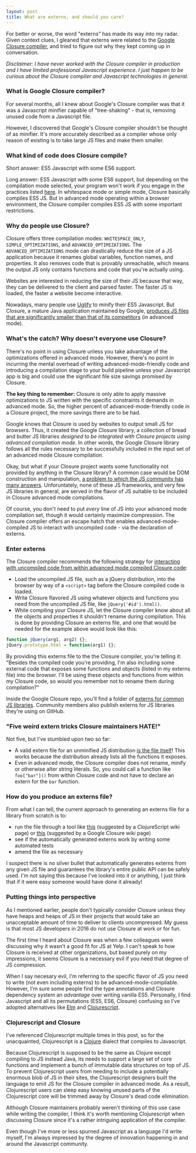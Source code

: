 ```yaml
---
layout: post
title: What are externs, and should you care?
---
```


For better or worse, the word "externs" has made its way into my radar. Given context clues, I gleaned that externs were related to the [Google Closure compiler](https://github.com/google/closure-compiler), and tried to figure out why they kept coming up in conversation.

*Disclaimer: I have never worked with the Closure compiler in production and I have limited professional Javascript experience. I just happen to be curious about the Closure compiler and Javascript technologies in general.*

### What is Google Closure compiler?
For several months, all I knew about Google's Closure compiler was that it was a Javascript minifier capable of "tree-shaking" - that is, removing unused code from a Javascript file.

However, I discovered that Google's Closure compiler shouldn't be thought of as minifier. It's more accurately described as a compiler whose only reason of existing is to take large JS files and make them smaller.

### What kind of code does Closure compile?
Short answer: ES5 Javascript with some ES6 support.

Long answer: ES5 Javascript with some ES6 support, but depending on the compilation mode selected, your program won't work if you engage in the practices listed [here](https://developers.google.com/closure/compiler/docs/limitations). In whitespace mode or simple mode, Closure basically compiles ES5 JS. But in advanced mode operating within a browser environment, the Closure compiler compiles ES5 JS with some important restrictions.

### Why do people use Closure?

Closure offers three compilation modes: `WHITESPACE_ONLY`, `SIMPLE_OPTIMIZATIONS`, and `ADVANCED_OPTIMIZATIONS`. The `ADVANCED_OPTIMIZATIONS` mode can drastically reduce the size of a JS application because it renames global variables, function names, and properties. It also removes code that is provably unreachable, which means the output JS only contains functions and code that you're actually using.

Websites are interested in reducing the size of their JS because that way, they can be delivered to the client and parsed faster. The faster JS is loaded, the faster a website become interactive.

Nowadays, many people use [Uglify](https://github.com/mishoo/UglifyJS) to minify their ES5 Javascript. But Closure, a mature Java application maintained by Google, [produces JS files that are significantly smaller than that of its competitors](https://nolanlawson.com/2016/08/15/the-cost-of-small-modules/) (in advanced mode).

### What's the catch? Why doesn't everyone use Closure?

There's no point in using Closure unless you take advantage of the optimizations offered in advanced mode. However, there's no point in incurring the mental overhead of writing advanced-mode-friendly code and introducing a compilation stage to your build pipeline unless your Javascript app is big and could use the significant file size savings promised by Closure.

**The key thing to remember:** Closure is only able to apply massive optimizations to JS written with the specific constraints it demands in advanced mode. So, the higher percent of advanced-mode-friendly code in a Closure project, the more savings there are to be had.

Google knows that Closure is used by websites to output small JS for browsers. Thus, it created the Google Closure library, a collection of bread and butter JS libraries *designed to be integrated with Closure projects using advanced compilation mode*. In other words, the Google Closure library follows all the rules necessary to be successfully included in the input set of an advanced mode Closure compilation.

Okay, but what if your Closure project wants some functionality not provided by anything in the Closure library? A common case would be DOM construction and manipulation, [a problem to which the JS community has many answers](http://stateofjs.com/2016/frontend/). Unforuntately, none of these JS frameworks, and very few JS libraries in general, are served in the flavor of JS suitable to be included in Closure advanced mode compilations.

Of course, you don't need to put *every* line of JS into your advanced mode compilation set, though it would certainly maximize compression. The Closure compiler offers an escape hatch that enables advanced-mode-compiled JS to interact with uncompiled code - via the declaration of externs.

### Enter externs

The Closure compiler recommends the following strategy for [interacting with uncompiled code from within advanced mode compiled Closure code](https://developers.google.com/closure/compiler/docs/api-tutorial3):

* Load the uncompiled JS file, such as a jQuery distribution, into the browser by way of a `<script>` tag before the Closure compiled code is loaded.
* Write Closure flavored JS using whatever objects and functions you need from the uncompiled JS file, like `jQuery('#id').html()`.
* While compiling your Closure JS, let the Closure compiler know about all the objects and properties it shouldn't rename during compilation. This is done by providing Closure an externs file, and one that would be needed for the example above would look like this:

```javascript
function jQuery(arg1, arg2) {};
jQuery.prototype.html = function(arg1) {};
```

By providing this externs file to the the Closure compiler, you're telling it: "Besides the compiled code you're providing, I'm also including some external code that exposes some functions and objects (listed in my externs file) into the browser. I'll be using these objects and functions from within my Closure code, so would you remember not to rename them during compilation?"

Inside the Google Closure repo, you'll find a folder of [externs for common JS libraries](https://github.com/google/closure-compiler/tree/master/contrib/externs). Community members also publish externs for JS libraries they're using on GitHub.

### "Five weird extern tricks Closure maintainers HATE!"

Not five, but I've stumbled upon two so far:

* A valid extern file for an unminified JS distribution [is the file itself](http://swannodette.github.io/2014/03/14/externs-got-you-down)! This works because the distribution already lists all the functions it exposes.
* Even in advanced mode, the Closure compiler does not rename, minify or otherwise alter string literals. So, you could call a function like `foo["bar"]()` from within Closure code and not have to declare an extern for the `bar` function.

### How do you produce an externs file?
From what I can tell, the current approach to generating an externs file for a library from scratch is to:

* run the file through a tool like [this](https://github.com/jmmk/javascript-externs-generator) (suggested by a ClojureScript wiki page) or [this](http://www.dotnetwise.com/Code/Externs/index.html) (suggested by a Google Closure wiki page)
* see if the automatically generated externs work by writing some automated tests
* amend the file as necessary

I suspect there is no silver bullet that automatically generates externs from any given JS file and guarantees the library's entire public API can be safely used. I'm not saying this because I've looked into it or anything, I just think that if it were easy someone would have done it already!

### Putting things into perspective

As I mentioned earlier, people don't typically consider Closure unless they have heaps and heaps of JS in their projects that would take an unacceptable amount of time to deliver to clients uncompressed. My guess is that most JS developers in 2016 do not use Closure at work or for fun.

The first time I heard about Closure was when a few colleagues were discussing why it wasn't a good fit for JS at Yelp. I can't speak to how Closure is received at other organizations, but based purely on my impressions, it seems Closure is a necessary evil if you need that degree of JS compression.

When I say necesary evil, I'm referring to the specific flavor of JS you need to write (not even including externs) to be advanced-mode-compilable. However, I'm sure some people find the type annotations and Closure dependency system an *advantage* over writing vanilla ES5. Personally, I find Javascript and all its permutations (ES5, ES6, Closure) confusing so I've adopted alternatives like [Elm](http://elm-lang.org/) and [Clojurescript](http://clojurescript.org/).

### Clojurescript and Closure
I've referenced Clojurescript multiple times in this post, so for the unacquainted, Clojurescript is a [Clojure](http://clojure.org/) dialect that compiles to Javascript.

Because Clojurescript is supposed to be the same as Clojure except compiling to JS instead Java, its needs to support a large set of core functions and implement a bunch of immutable data structures on top of JS. To prevent Clojurescript users from needing to include a potentially enormous blob of JS in their sites, the Clojurescript designers built the language to emit JS for the Closure compiler in advanced mode. As a result, Clojurescript users can sleep easy knowing unused parts of the Clojurescript core will be trimmed away by Closure's dead code elimination.

Although Closure maintainers probably weren't thinking of this use case while writing the compiler, I think it's worth mentioning Clojurescript when discussing Closure since it's a rather intriguing application of the compiler.

Even though I've more or less spurned Javascript as a language I'd write myself, I'm always impressed by the degree of innovation happening in and around the Javascript community.
